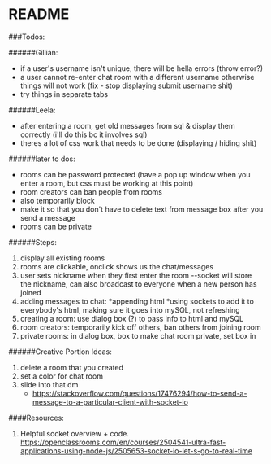 # README #

###Todos:

######Gillian:
-  if a user's username isn't unique, there will be hella errors (throw error?)
- a user cannot re-enter chat room with a different username otherwise things will not work (fix - stop displaying submit username shit)
- try things in separate tabs

######Leela:
- after entering a room, get old messages from sql & display them correctly (i'll do this bc it involves sql)
- theres a lot of css work that needs to be done (displaying / hiding shit)


######later to dos:
- rooms can be password protected (have a pop up window when you enter a room, but css must be working at this point)
- room creators can ban people from rooms
- also temporarily block
- make it so that you don't have to delete text from message box after you send a message
- rooms can be private

######Steps:
1. display all existing rooms
2. rooms are clickable, onclick shows us the chat/messages
3. user sets nickname when they first enter the room --socket will store the nickname, can also broadcast to everyone when a new person has joined
4. adding messages to chat:
    *appending html
    *using sockets to add it to everybody's html, making sure it goes into mySQL, not refreshing
5. creating a room: use dialog box (?) to pass info to html and mySQL
6. room creators: temporarily kick off others, ban others from joining room
7. private rooms: in dialog box, box to make chat room private, set box in

######Creative Portion Ideas:
1. delete a room that you created
2. set a color for chat room
3. slide into that dm
    * https://stackoverflow.com/questions/17476294/how-to-send-a-message-to-a-particular-client-with-socket-io 

####Resources:
  1. Helpful socket overview + code. https://openclassrooms.com/en/courses/2504541-ultra-fast-applications-using-node-js/2505653-socket-io-let-s-go-to-real-time 

  


